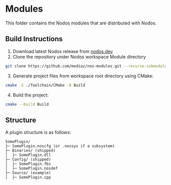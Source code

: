 # Modules

This folder contains the Nodos modules that are distributed with Nodos.

## Build Instructions
1. Download latest Nodos release from [nodos.dev](https://nodos.dev)
2. Clone the repository under Nodos workspace Module directory
```bash
git clone https://github.com/mediaz/nos-modules.git --recurse-submodules Module/nos-modules
```
3. Generate project files from workspace root directory using CMake:
```bash
cmake -S ./Toolchain/CMake -B Build
```
4. Build the project:
```bash
cmake --build Build
```

## Structure
A plugin structure is as follows:

```
SomePlugin/
├─ SomePlugin.noscfg (or .nossys if a subsystem)
├─ Binaries/ (shipped)
│  ├─ SomePlugin.dll
├─ Config/ (shipped)
│  ├─ SomePlugin.fbs
│  ├─ SomePlugin.nosdef
├─ Source/ (example)
│  ├─ SomePlugin.cpp
```
